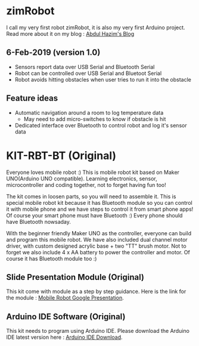 # zimRobot
I call my very first robot zimRobot, it is also my very first Arduino project. Read more about it on my blog : [Abdul Hazim's Blog](https://abdulhazim.wordpress.com/2019/03/17/simple-robot-using-arduino-for-rm100/)

## 6-Feb-2019 (version 1.0)
* Sensors report data over USB Serial and Bluetooth Serial
* Robot can be controlled over USB Serial and Bluetoot Serial
* Robot avoids hitting obstacles when user tries to run it into the obstacle

## Feature ideas
* Automatic navigation around a room to log temperature data
  * May need to add micro-switches to know if obstacle is hit
* Dedicated interface over Bluetooth to control robot and log it's sensor data

# KIT-RBT-BT (Original)

Everyone loves mobile robot :) This is mobile robot kit based on Maker UNO(Arduino UNO compatible). Learning electronics, sensor, microcontroller and coding together, not to forget having fun too!

The kit comes in loosen parts, so you will need to assemble it. This is special mobile robot kit because it has Bluetooth module so you can control it with mobile phone and we have steps to control it from smart phone apps! Of course your smart phone must have Bluetooth :) Every phone should have Bluetooth nowsaday.

With the beginner friendly Maker UNO as the controller, everyone can build and program this mobile robot. We have also included dual channel motor driver, with custom designed acrylic base + two "TT" brush motor. Not to forget we also include 4 x AA battery to power the controller and motor. Of course it has Bluetooth module too :)

## Slide Presentation Module (Original)

This kit come with module as a step by step guidance. Here is the link for the module : [Mobile Robot Google Presentation](https://docs.google.com/presentation/d/1JGKLEX0Jm_0jvSgEAjsCdnhwIo1JZQCEKNW7jh5L27M/edit?usp=sharing).

## Arduino IDE Software (Original)

This kit needs to program using Arduino IDE. Please download the Arduino IDE latest version here : [Arduino IDE Download](https://www.arduino.cc/en/Main/Software).
